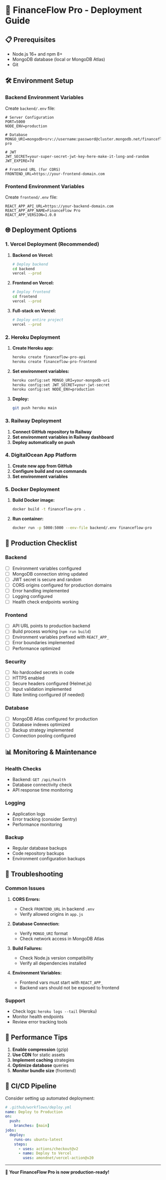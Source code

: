 # 🚀 FinanceFlow Pro - Deployment Guide

## 📋 Prerequisites

- Node.js 16+ and npm 8+
- MongoDB database (local or MongoDB Atlas)
- Git

## 🛠️ Environment Setup

### Backend Environment Variables

Create `backend/.env` file:

```env
# Server Configuration
PORT=5000
NODE_ENV=production

# Database
MONGO_URI=mongodb+srv://username:password@cluster.mongodb.net/financeflow-pro

# JWT
JWT_SECRET=your-super-secret-jwt-key-here-make-it-long-and-random
JWT_EXPIRE=7d

# Frontend URL (for CORS)
FRONTEND_URL=https://your-frontend-domain.com
```

### Frontend Environment Variables

Create `frontend/.env` file:

```env
REACT_APP_API_URL=https://your-backend-domain.com
REACT_APP_APP_NAME=FinanceFlow Pro
REACT_APP_VERSION=1.0.0
```

## 🌐 Deployment Options

### 1. Vercel Deployment (Recommended)

1. **Backend on Vercel:**
   ```bash
   # Deploy backend
   cd backend
   vercel --prod
   ```

2. **Frontend on Vercel:**
   ```bash
   # Deploy frontend
   cd frontend
   vercel --prod
   ```

3. **Full-stack on Vercel:**
   ```bash
   # Deploy entire project
   vercel --prod
   ```

### 2. Heroku Deployment

1. **Create Heroku app:**
   ```bash
   heroku create financeflow-pro-api
   heroku create financeflow-pro-frontend
   ```

2. **Set environment variables:**
   ```bash
   heroku config:set MONGO_URI=your-mongodb-uri
   heroku config:set JWT_SECRET=your-jwt-secret
   heroku config:set NODE_ENV=production
   ```

3. **Deploy:**
   ```bash
   git push heroku main
   ```

### 3. Railway Deployment

1. **Connect GitHub repository to Railway**
2. **Set environment variables in Railway dashboard**
3. **Deploy automatically on push**

### 4. DigitalOcean App Platform

1. **Create new app from GitHub**
2. **Configure build and run commands**
3. **Set environment variables**

### 5. Docker Deployment

1. **Build Docker image:**
   ```bash
   docker build -t financeflow-pro .
   ```

2. **Run container:**
   ```bash
   docker run -p 5000:5000 --env-file backend/.env financeflow-pro
   ```

## 🔧 Production Checklist

### Backend
- [ ] Environment variables configured
- [ ] MongoDB connection string updated
- [ ] JWT secret is secure and random
- [ ] CORS origins configured for production domains
- [ ] Error handling implemented
- [ ] Logging configured
- [ ] Health check endpoints working

### Frontend
- [ ] API URL points to production backend
- [ ] Build process working (`npm run build`)
- [ ] Environment variables prefixed with `REACT_APP_`
- [ ] Error boundaries implemented
- [ ] Performance optimized

### Security
- [ ] No hardcoded secrets in code
- [ ] HTTPS enabled
- [ ] Secure headers configured (Helmet.js)
- [ ] Input validation implemented
- [ ] Rate limiting configured (if needed)

### Database
- [ ] MongoDB Atlas configured for production
- [ ] Database indexes optimized
- [ ] Backup strategy implemented
- [ ] Connection pooling configured

## 📊 Monitoring & Maintenance

### Health Checks
- Backend: `GET /api/health`
- Database connectivity check
- API response time monitoring

### Logging
- Application logs
- Error tracking (consider Sentry)
- Performance monitoring

### Backup
- Regular database backups
- Code repository backups
- Environment configuration backups

## 🐛 Troubleshooting

### Common Issues

1. **CORS Errors:**
   - Check `FRONTEND_URL` in backend `.env`
   - Verify allowed origins in `app.js`

2. **Database Connection:**
   - Verify `MONGO_URI` format
   - Check network access in MongoDB Atlas

3. **Build Failures:**
   - Check Node.js version compatibility
   - Verify all dependencies installed

4. **Environment Variables:**
   - Frontend vars must start with `REACT_APP_`
   - Backend vars should not be exposed to frontend

### Support
- Check logs: `heroku logs --tail` (Heroku)
- Monitor health endpoints
- Review error tracking tools

## 🎯 Performance Tips

1. **Enable compression** (gzip)
2. **Use CDN** for static assets
3. **Implement caching** strategies
4. **Optimize database** queries
5. **Monitor bundle size** (frontend)

## 🔄 CI/CD Pipeline

Consider setting up automated deployment:

```yaml
# .github/workflows/deploy.yml
name: Deploy to Production
on:
  push:
    branches: [main]
jobs:
  deploy:
    runs-on: ubuntu-latest
    steps:
      - uses: actions/checkout@v2
      - name: Deploy to Vercel
        uses: amondnet/vercel-action@v20
```

---

🎉 **Your FinanceFlow Pro is now production-ready!**
